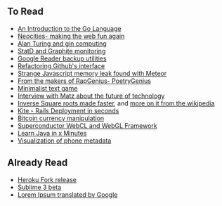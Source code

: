 ## To Read

* [An Introduction to the Go Language](http://blog.smartbear.com/programming/an-introduction-to-the-go-language-boldly-going-where-no-man-has-ever-gone-before/)
* [Neocities- making the web fun again](http://neocities.org/blog/making-the-web-fun-again)
* [Alan Turing and gin computing](http://www.theregister.co.uk/2013/06/28/wilkes_centenary_mercury_memory/)
* [StatD and Graphite monitoring](http://matt.aimonetti.net/posts/2013/06/26/practical-guide-to-graphite-monitoring/)
* [Google Reader backup utilities](https://github.com/mihaip/readerisdead#feed_archive)
* [Refactoring Github's interface](http://ianstormtaylor.com/refactoring-githubs-design/)
* [Strange Javascript memory leak found with Meteor](http://point.davidglasser.net/2013/06/27/surprising-javascript-memory-leak.html)
* [From the makers of RapGenius- PoetryGenius](http://poetry.rapgenius.com/)
* [Minimalist text game](http://adarkroom.doublespeakgames.com/)
* [Interview with Matz about the future of technology](http://fredwu.me/post/54175219257/the-future-of-computing-the-future-of-computer)
* [Inverse Square roots made faster](http://www.beyond3d.com/content/articles/8/), and [more on it from the wikipedia](http://en.wikipedia.org/wiki/Fast_inverse_square_root)
* [Kite - Rails Deployment in seconds](http://www.runkite.com/)
* [Bitcoin currency manipulation](http://blog.p2pfoundation.net/how-the-bitcoin-1-manipulate-the-currency-deceive-its-user-community-and-make-its-future-uncertain/2013/06/30)
* [Superconductor WebCL and WebGL Framework](http://superconductor.github.io/superconductor/)
* [Learn Java in x Minutes](http://learnxinyminutes.com/docs/java/)
* [Visualization of phone metadata](http://www.zeit.de/datenschutz/malte-spitz-data-retention/)

## Already Read

* [Heroku Fork release](https://blog.heroku.com/archives/2013/6/27/heroku-fork)
* [Sublime 3 beta](http://www.sublimetext.com/blog/articles/sublime-text-3-public-beta)
* [Lorem Ipsum translated by Google](http://translate.google.ca/#la/en/Lorem%20ipsum%20dolor%20sit%20amet%2C%20consectetur%20adipiscing%20elit.%20Proin%20tristique%20rhoncus%20nulla%2C%20vel%20dignissim%20ligula%20vulputate%20nec.%20Donec%20velit%20mauris%2C%20ultricies%20quis%20elit%20non%2C%20pulvinar%20feugiat%20dolor.%20Vestibulum%20ante%20ipsum%20primis%20in%20faucibus%20orci%20luctus%20et%20ultrices%20posuere%20cubilia%20Curae%3B%20Class%20aptent%20taciti%20sociosqu%20ad%20litora%20torquent%20per%20conubia%20nostra%2C%20per%20inceptos%20himenaeos.%20Morbi%20nec%20porta%20nisl.%20Donec%20eget%20leo%20quis%20ante%20vehicula%20consectetur.%20Donec%20commodo%20ut%20ligula%20eget%20tincidunt.%20Sed%20congue%20in%20arcu%20in%20ullamcorper.%20Nullam%20et%20tincidunt%20erat.%20Mauris%20semper%20porttitor%20leo%2C%20porttitor%20lobortis%20odio%20hendrerit%20id.%20Nullam%20aliquet%20metus%20ut%20est%20placerat%20eleifend.)
